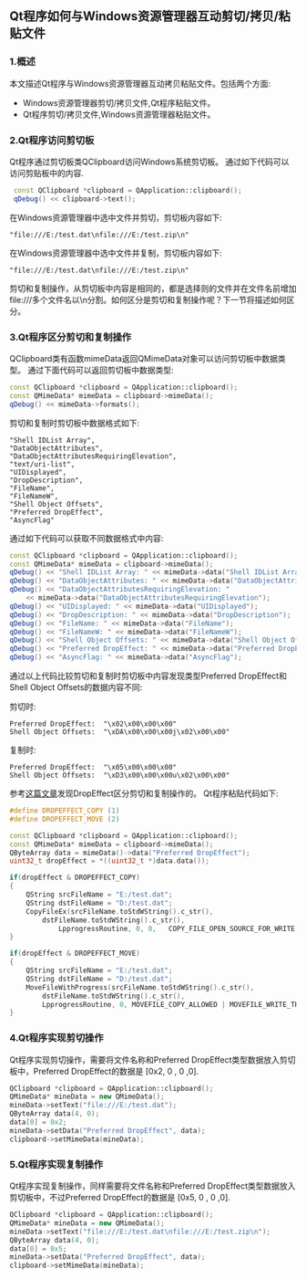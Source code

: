## Qt程序如何与Windows资源管理器互动剪切/拷贝/粘贴文件
### 1.概述
本文描述Qt程序与Windows资源管理器互动拷贝粘贴文件。包括两个方面:
* Windows资源管理器剪切/拷贝文件,Qt程序粘贴文件。
* Qt程序剪切/拷贝文件,Windows资源管理器粘贴文件。

### 2.Qt程序访问剪切板 
Qt程序通过剪切板类QClipboard访问Windows系统剪切板。
通过如下代码可以访问剪贴板中的内容.
```cpp
 const QClipboard *clipboard = QApplication::clipboard();
 qDebug() << clipboard->text();
```
在Windows资源管理器中选中文件并剪切，剪切板内容如下:
```
"file:///E:/test.dat\nfile:///E:/test.zip\n"
```
在Windows资源管理器中选中文件并复制，剪切板内容如下:
```
"file:///E:/test.dat\nfile:///E:/test.zip\n"
```

剪切和复制操作，从剪切板中内容是相同的，都是选择则的文件并在文件名前增加file:///多个文件名以\n分割。如何区分是剪切和复制操作呢？下一节将描述如何区分。
### 3.Qt程序区分剪切和复制操作
QClipboard类有函数mimeData返回QMimeData对象可以访问剪切板中数据类型。
通过下面代码可以返回剪切板中数据类型:
```CPP
const QClipboard *clipboard = QApplication::clipboard();
const QMimeData* mimeData = clipboard->mimeData();
qDebug() << mimeData->formats();
```
剪切和复制时剪切板中数据格式如下:
```
"Shell IDList Array", 
"DataObjectAttributes",
"DataObjectAttributesRequiringElevation", 
"text/uri-list", 
"UIDisplayed", 
"DropDescription", 
"FileName", 
"FileNameW", 
"Shell Object Offsets", 
"Preferred DropEffect", 
"AsyncFlag"
```
通过如下代码可以获取不同数据格式中内容:
```cpp
const QClipboard *clipboard = QApplication::clipboard();
const QMimeData* mimeData = clipboard->mimeData();
qDebug() << "Shell IDList Array: " << mimeData->data("Shell IDList Array");
qDebug() << "DataObjectAttributes: " << mimeData->data("DataObjectAttributes");
qDebug() << "DataObjectAttributesRequiringElevation: " 
    << mimeData->data("DataObjectAttributesRequiringElevation");
qDebug() << "UIDisplayed: " << mimeData->data("UIDisplayed");
qDebug() << "DropDescription: " << mimeData->data("DropDescription");
qDebug() << "FileName: " << mimeData->data("FileName");
qDebug() << "FileNameW: " << mimeData->data("FileNameW");
qDebug() << "Shell Object Offsets: " << mimeData->data("Shell Object Offsets");
qDebug() << "Preferred DropEffect: " << mimeData->data("Preferred DropEffect");
qDebug() << "AsyncFlag: " << mimeData->data("AsyncFlag");
```

通过以上代码比较剪切和复制时剪切板中内容发现类型Preferred DropEffect和Shell Object Offsets的数据内容不同:

剪切时:
```
Preferred DropEffect:  "\x02\x00\x00\x00"
Shell Object Offsets:  "\xDA\x00\x00\x00j\x02\x00\x00"
```

复制时:
```
Preferred DropEffect:  "\x05\x00\x00\x00"
Shell Object Offsets:  "\xD3\x00\x00\x00u\x02\x00\x00"
```
参考[这篇文章](http://www.taodudu.cc/news/show-1413348.html)发现DropEffect区分剪切和复制操作的。
Qt程序粘贴代码如下:
```cpp
#define DROPEFFECT_COPY (1)
#define DROPEFFECT_MOVE (2)

const QClipboard *clipboard = QApplication::clipboard();
const QMimeData* mimeData = clipboard->mimeData();
QByteArray data = mimeData()->data("Preferred DropEffect");
uint32_t dropEffect = *((uint32_t *)data.data());

if(dropEffect & DROPEFFECT_COPY)
{
    QString srcFileName = "E:/test.dat";
    QString dstFileName = "D:/test.dat";
    CopyFileEx(srcFileName.toStdWString().c_str(),
        dstFileName.toStdWString().c_str(),
            LpprogressRoutine, 0, 0,   COPY_FILE_OPEN_SOURCE_FOR_WRITE);
}

if(dropEffect & DROPEFFECT_MOVE)
{
    QString srcFileName = "E:/test.dat";
    QString dstFileName = "D:/test.dat";
    MoveFileWithProgress(srcFileName.toStdWString().c_str(),
        dstFileName.toStdWString().c_str(),
        LpprogressRoutine, 0, MOVEFILE_COPY_ALLOWED | MOVEFILE_WRITE_THROUGH);
}
```

### 4.Qt程序实现剪切操作

Qt程序实现剪切操作，需要将文件名称和Preferred DropEffect类型数据放入剪切板中，Preferred DropEffect的数据是 [0x2, 0 , 0 ,0].
```cpp
QClipboard *clipboard = QApplication::clipboard();
QMimeData* mineData = new QMimeData();
mineData->setText("file:///E:/test.dat");
QByteArray data(4, 0);
data[0] = 0x2;
mineData->setData("Preferred DropEffect", data);
clipboard->setMimeData(mineData);
```

### 5.Qt程序实现复制操作
Qt程序实现复制操作，同样需要将文件名称和Preferred DropEffect类型数据放入剪切板中，不过Preferred DropEffect的数据是 [0x5, 0 , 0 ,0].
```cpp
QClipboard *clipboard = QApplication::clipboard();
QMimeData* mineData = new QMimeData();
mineData->setText("file:///E:/test.dat\nfile:///E:/test.zip\n");
QByteArray data(4, 0);
data[0] = 0x5;
mineData->setData("Preferred DropEffect", data);
clipboard->setMimeData(mineData);
```